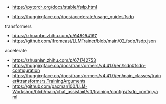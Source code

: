 



- https://pytorch.org/docs/stable/fsdp.html


- https://huggingface.co/docs/accelerate/usage_guides/fsdp


transformers
- https://zhuanlan.zhihu.com/p/648094197
- https://github.com/ifromeast/LLMTrainer/blob/main/02_fsdp/fsdp.json


accelerate
- https://zhuanlan.zhihu.com/p/671742753
- https://huggingface.co/docs/transformers/v4.41.0/en/fsdp#fsdp-configuration
- https://huggingface.co/docs/transformers/v4.41.0/en/main_classes/trainer#transformers.TrainingArguments
- https://github.com/pacman100/LLM-Workshop/blob/main/chat_assistant/sft/training/configs/fsdp_config.yaml


